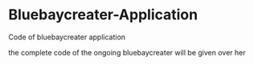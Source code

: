 # Bluebaycreater-Application
Code of bluebaycreater application

the complete code of the ongoing bluebaycreater will be given over her
